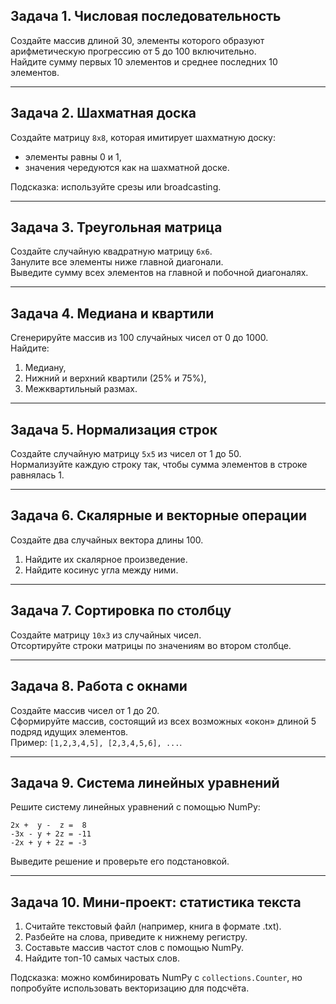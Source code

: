 ## Задача 1. Числовая последовательность
Создайте массив длиной 30, элементы которого образуют арифметическую прогрессию от 5 до 100 включительно.  
Найдите сумму первых 10 элементов и среднее последних 10 элементов.

---

## Задача 2. Шахматная доска
Создайте матрицу `8x8`, которая имитирует шахматную доску:  
- элементы равны 0 и 1,  
- значения чередуются как на шахматной доске.  

Подсказка: используйте срезы или broadcasting.

---

## Задача 3. Треугольная матрица
Создайте случайную квадратную матрицу `6x6`.  
Занулите все элементы ниже главной диагонали.  
Выведите сумму всех элементов на главной и побочной диагоналях.

---

## Задача 4. Медиана и квартили
Сгенерируйте массив из 100 случайных чисел от 0 до 1000.  
Найдите:
1. Медиану,  
2. Нижний и верхний квартили (25% и 75%),  
3. Межквартильный размах.

---

## Задача 5. Нормализация строк
Создайте случайную матрицу `5x5` из чисел от 1 до 50.  
Нормализуйте каждую строку так, чтобы сумма элементов в строке равнялась 1.  

---

## Задача 6. Скалярные и векторные операции
Создайте два случайных вектора длины 100.  
1. Найдите их скалярное произведение.  
2. Найдите косинус угла между ними.  

---

## Задача 7. Сортировка по столбцу
Создайте матрицу `10x3` из случайных чисел.  
Отсортируйте строки матрицы по значениям во втором столбце.

---

## Задача 8. Работа с окнами
Создайте массив чисел от 1 до 20.  
Сформируйте массив, состоящий из всех возможных «окон» длиной 5 подряд идущих элементов.  
Пример: `[1,2,3,4,5], [2,3,4,5,6], ...`.

---

## Задача 9. Система линейных уравнений
Решите систему линейных уравнений с помощью NumPy:

```
2x +  y -  z =  8
-3x - y + 2z = -11
-2x + y + 2z = -3
```

Выведите решение и проверьте его подстановкой.

---

## Задача 10. Мини-проект: статистика текста
1. Считайте текстовый файл (например, книга в формате .txt).  
2. Разбейте на слова, приведите к нижнему регистру.  
3. Составьте массив частот слов с помощью NumPy.  
4. Найдите топ-10 самых частых слов.  

Подсказка: можно комбинировать NumPy с `collections.Counter`, но попробуйте использовать векторизацию для подсчёта.
